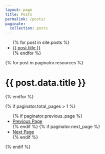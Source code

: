 ```yaml
---
layout: page
title: Posts
permalink: /posts/
paginate:
  collection: posts
---
```


<ul>
  {% for post in site.posts %}
    <li>
      <a href="{{ post.url }}">{{ post.title }}</a>
    </li>
  {% endfor %}
</ul>

<!--If you have a lot of posts, you may want to consider adding [pagination](https://www.bridgetownrb.com/docs/content/pagination)!-->

{% for post in paginator.resources %}
  <h1>{{ post.data.title }}</h1>
{% endfor %}



{% if paginator.total_pages > 1 %}
  <ul class="pagination">
    {% if paginator.previous_page %}
    <li>
      <a href="{{ paginator.previous_page_path }}">Previous Page</a>
    </li>
    {% endif %}
    {% if paginator.next_page %}
    <li>
      <a href="{{ paginator.next_page_path }}">Next Page</a>
    </li>
    {% endif %}
  </ul>
{% endif %}
